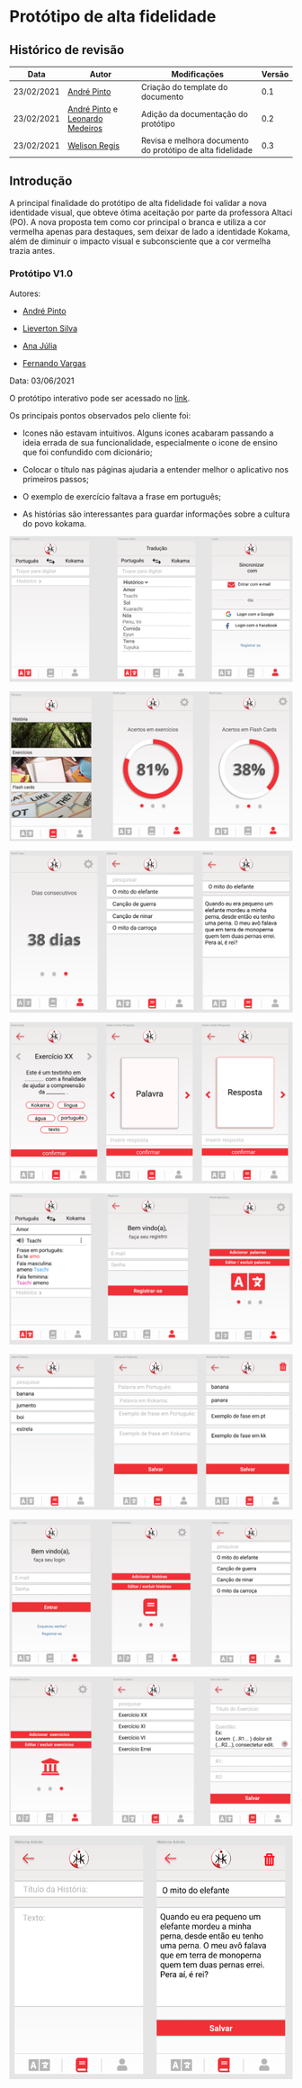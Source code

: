 # Protótipo de alta fidelidade

## Histórico de revisão

| Data       | Autor                                                                                               | Modificações                        | Versão |
| ---------- | --------------------------------------------------------------------------------------------------- | ----------------------------------- | ------ |
| 23/02/2021 | [André Pinto](https://github.com/andrelucax)                                                        | Criação do template do documento    | 0.1    |
| 23/02/2021 | [André Pinto](https://github.com/andrelucax) e [Leonardo Medeiros](https://github.com/leomedeiros1) | Adição da documentação do protótipo | 0.2    |
| 23/02/2021 | [Welison Regis](https://github.com/WelisonR)                                                        | Revisa e melhora documento do protótipo de alta fidelidade         | 0.3    |

## Introdução

A principal finalidade do protótipo de alta fidelidade foi validar a nova identidade visual, que obteve ótima aceitação por parte da professora Altaci (PO). A nova proposta tem como cor principal o branca e utiliza a cor vermelha apenas para destaques, sem deixar de lado a identidade Kokama, além de diminuir o impacto visual e subconsciente que a cor vermelha trazia antes.

### Protótipo V1.0

Autores:

- [André Pinto](https://github.com/andrelucax)

- [Lieverton Silva](https://github.com/lievertom)

- [Ana Júlia](https://github.com/aluzianobriceno)

- [Fernando Vargas](https://github.com/SFernandoS)

Data: 03/06/2021

O protótipo interativo pode ser acessado no [link](https://www.figma.com/proto/DigQ30njp1qckw7LLtgAAL/Projeto-Kokama---Prototipo-de-alta-fidelidade).

Os principais pontos observados pelo cliente foi:

- Icones não estavam intuitivos. Alguns icones acabaram passando a ideia errada de sua funcionalidade, especialmente o icone de ensino que foi confundido com dicionário;

- Colocar o título nas páginas ajudaria a entender melhor o aplicativo nos primeiros passos;

- O exemplo de exercício faltava a frase em português;

- As histórias são interessantes para guardar informações sobre a cultura do povo kokama.

![prototype_1_1](../assets/img/prototype/high/prototype_1_1.png)

![prototype_1_2](../assets/img/prototype/high/prototype_1_2.png)

![prototype_1_3](../assets/img/prototype/high/prototype_1_3.png)

![prototype_1_4](../assets/img/prototype/high/prototype_1_4.png)

![prototype_1_5](../assets/img/prototype/high/prototype_1_5.png)

![prototype_1_6](../assets/img/prototype/high/prototype_1_6.png)

![prototype_1_7](../assets/img/prototype/high/prototype_1_7.png)

![prototype_1_8](../assets/img/prototype/high/prototype_1_8.png)

![prototype_1_9](../assets/img/prototype/high/prototype_1_9.png)
